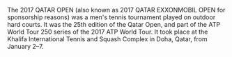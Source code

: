 The 2017 QATAR OPEN (also known as 2017 QATAR EXXONMOBIL OPEN for sponsorship reasons) was a men's tennis tournament played on outdoor hard courts. It was the 25th edition of the Qatar Open, and part of the ATP World Tour 250 series of the 2017 ATP World Tour. It took place at the Khalifa International Tennis and Squash Complex in Doha, Qatar, from January 2–7.
